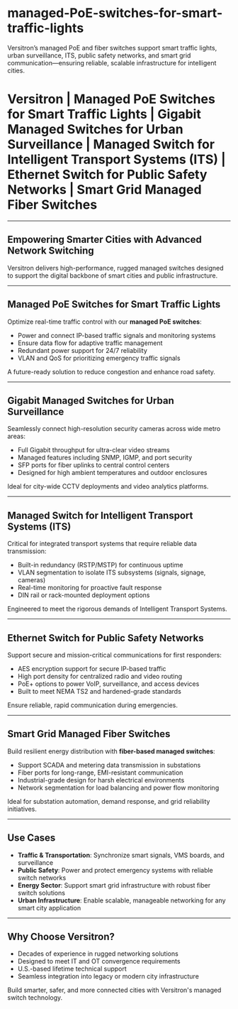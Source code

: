 # managed-PoE-switches-for-smart-traffic-lights
Versitron’s managed PoE and fiber switches support smart traffic lights, urban surveillance, ITS, public safety networks, and smart grid communication—ensuring reliable, scalable infrastructure for intelligent cities.

# Versitron | Managed PoE Switches for Smart Traffic Lights | Gigabit Managed Switches for Urban Surveillance | Managed Switch for Intelligent Transport Systems (ITS) | Ethernet Switch for Public Safety Networks | Smart Grid Managed Fiber Switches

---

## Empowering Smarter Cities with Advanced Network Switching

Versitron delivers high-performance, rugged managed switches designed to support the digital backbone of smart cities and public infrastructure.

---

## Managed PoE Switches for Smart Traffic Lights

Optimize real-time traffic control with our **managed PoE switches**:

- Power and connect IP-based traffic signals and monitoring systems
- Ensure data flow for adaptive traffic management
- Redundant power support for 24/7 reliability
- VLAN and QoS for prioritizing emergency traffic signals

A future-ready solution to reduce congestion and enhance road safety.

---

## Gigabit Managed Switches for Urban Surveillance

Seamlessly connect high-resolution security cameras across wide metro areas:

- Full Gigabit throughput for ultra-clear video streams
- Managed features including SNMP, IGMP, and port security
- SFP ports for fiber uplinks to central control centers
- Designed for high ambient temperatures and outdoor enclosures

Ideal for city-wide CCTV deployments and video analytics platforms.

---

## Managed Switch for Intelligent Transport Systems (ITS)

Critical for integrated transport systems that require reliable data transmission:

- Built-in redundancy (RSTP/MSTP) for continuous uptime
- VLAN segmentation to isolate ITS subsystems (signals, signage, cameras)
- Real-time monitoring for proactive fault response
- DIN rail or rack-mounted deployment options

Engineered to meet the rigorous demands of Intelligent Transport Systems.

---

## Ethernet Switch for Public Safety Networks

Support secure and mission-critical communications for first responders:

- AES encryption support for secure IP-based traffic
- High port density for centralized radio and video routing
- PoE+ options to power VoIP, surveillance, and access devices
- Built to meet NEMA TS2 and hardened-grade standards

Ensure reliable, rapid communication during emergencies.

---

## Smart Grid Managed Fiber Switches

Build resilient energy distribution with **fiber-based managed switches**:

- Support SCADA and metering data transmission in substations
- Fiber ports for long-range, EMI-resistant communication
- Industrial-grade design for harsh electrical environments
- Network segmentation for load balancing and power flow monitoring

Ideal for substation automation, demand response, and grid reliability initiatives.

---

## Use Cases

- **Traffic & Transportation**: Synchronize smart signals, VMS boards, and surveillance
- **Public Safety**: Power and protect emergency systems with reliable switch networks
- **Energy Sector**: Support smart grid infrastructure with robust fiber switch solutions
- **Urban Infrastructure**: Enable scalable, manageable networking for any smart city application

---

## Why Choose Versitron?

- Decades of experience in rugged networking solutions
- Designed to meet IT and OT convergence requirements
- U.S.-based lifetime technical support
- Seamless integration into legacy or modern city infrastructure

Build smarter, safer, and more connected cities with Versitron's managed switch technology.

